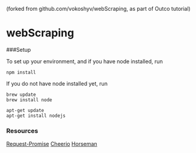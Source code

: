 (forked from github.com/vokoshyv/webScraping, as part of Outco tutorial)

# webScraping

###Setup

To set up your environment, and if you have node installed, run 

```
npm install
```

If you do not have node installed yet, run 

```
brew update
brew install node

apt-get update
apt-get install nodejs
```

### Resources
[Request-Promise](https://github.com/request/request-promise)
[Cheerio](https://github.com/cheeriojs/cheerio)
[Horseman](https://github.com/johntitus/node-horseman)